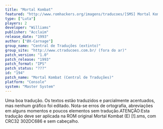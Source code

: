 ```yaml
---
title: "Mortal Kombat"
featured: "http://www.romhackers.org/imagens/traducoes/[SMS] Mortal Kombat - Central de Traduções - 1.png"
type: ["Luta"]
players: 2
developer: "Williams"
publisher: "Acclaim"
release_date: "1993"
author: ["ØX-Carnage"]
group_name: "Central de Traduções (extinto)"
group_site: "http://www.ctraducoes.com.br/ (fora do ar)"
patch_version: "1.0"
patch_release: "1993"
patch_format: "IPS"
patch_status: "???"
id: "194"
patch_name: "Mortal Kombat (Central de Traduções)"
platform: "Console"
system: "Master System"
---
```


Uma boa tradução. Os textos estão traduzidos e parcialmente acentuados, mas nenhum gráfico foi editado. Nota-se erros de ortografia, abreviações em alguns momentos e poucos elementos sem tradução.ATENÇÃO:Esta tradução deve ser aplicada na ROM original Mortal Kombat (E) [!].sms, com CRC32 302DC686 e sem cabeçalho.